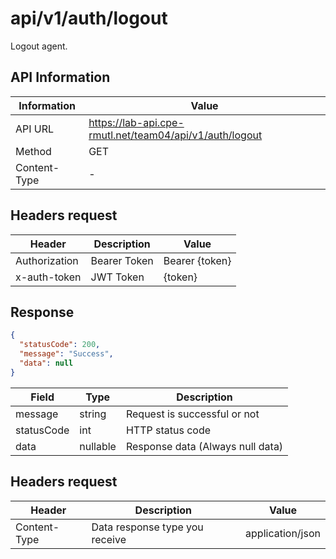# api/v1/auth/logout

Logout agent.

## API Information

| Information  | Value                                                   |
| ------------ | ------------------------------------------------------- |
| API URL      | https://lab-api.cpe-rmutl.net/team04/api/v1/auth/logout |
| Method       | GET                                                     |
| Content-Type | -                                                       |

## Headers request

| Header        | Description  | Value          |
| ------------- | ------------ | -------------- |
| Authorization | Bearer Token | Bearer {token} |
| x-auth-token  | JWT Token    | {token}        |

## Response

```json
{
  "statusCode": 200,
  "message": "Success",
  "data": null
}
```

| Field      | Type     | Description                      |
| ---------- | -------- | -------------------------------- |
| message    | string   | Request is successful or not     |
| statusCode | int      | HTTP status code                 |
| data       | nullable | Response data (Always null data) |

## Headers request

| Header       | Description                    | Value            |
| ------------ | ------------------------------ | ---------------- |
| Content-Type | Data response type you receive | application/json |